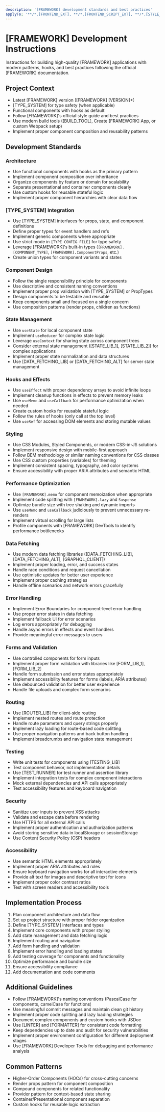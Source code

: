 ```yaml
---
description: '[FRAMEWORK] development standards and best practices'
applyTo: '**/*.[FRONTEND_EXT], **/*.[FRONTEND_SCRIPT_EXT], **/*.[STYLE_EXT], **/*.[STYLE_ALT_EXT]'
---
```


# [FRAMEWORK] Development Instructions

Instructions for building high-quality [FRAMEWORK] applications with modern patterns, hooks, and best practices following the official [FRAMEWORK] documentation.

## Project Context
- Latest [FRAMEWORK] version ([FRAMEWORK] [VERSION]+)
- [TYPE_SYSTEM] for type safety (when applicable)
- Functional components with hooks as default
- Follow [FRAMEWORK]'s official style guide and best practices
- Use modern build tools ([BUILD_TOOL], Create [FRAMEWORK] App, or custom Webpack setup)
- Implement proper component composition and reusability patterns

## Development Standards

### Architecture
- Use functional components with hooks as the primary pattern
- Implement component composition over inheritance
- Organize components by feature or domain for scalability
- Separate presentational and container components clearly
- Use custom hooks for reusable stateful logic
- Implement proper component hierarchies with clear data flow

### [TYPE_SYSTEM] Integration
- Use [TYPE_SYSTEM] interfaces for props, state, and component definitions
- Define proper types for event handlers and refs
- Implement generic components where appropriate
- Use strict mode in `[TYPE_CONFIG_FILE]` for type safety
- Leverage [FRAMEWORK]'s built-in types (`[FRAMEWORK].[COMPONENT_TYPE]`, `[FRAMEWORK].ComponentProps`, etc.)
- Create union types for component variants and states

### Component Design
- Follow the single responsibility principle for components
- Use descriptive and consistent naming conventions
- Implement proper prop validation with [TYPE_SYSTEM] or PropTypes
- Design components to be testable and reusable
- Keep components small and focused on a single concern
- Use composition patterns (render props, children as functions)

### State Management
- Use `useState` for local component state
- Implement `useReducer` for complex state logic
- Leverage `useContext` for sharing state across component trees
- Consider external state management ([STATE_LIB_1], [STATE_LIB_2]) for complex applications
- Implement proper state normalization and data structures
- Use [DATA_FETCHING_LIB] or [DATA_FETCHING_ALT] for server state management

### Hooks and Effects
- Use `useEffect` with proper dependency arrays to avoid infinite loops
- Implement cleanup functions in effects to prevent memory leaks
- Use `useMemo` and `useCallback` for performance optimization when needed
- Create custom hooks for reusable stateful logic
- Follow the rules of hooks (only call at the top level)
- Use `useRef` for accessing DOM elements and storing mutable values

### Styling
- Use CSS Modules, Styled Components, or modern CSS-in-JS solutions
- Implement responsive design with mobile-first approach
- Follow BEM methodology or similar naming conventions for CSS classes
- Use CSS custom properties (variables) for theming
- Implement consistent spacing, typography, and color systems
- Ensure accessibility with proper ARIA attributes and semantic HTML

### Performance Optimization
- Use `[FRAMEWORK].memo` for component memoization when appropriate
- Implement code splitting with `[FRAMEWORK].lazy` and `Suspense`
- Optimize bundle size with tree shaking and dynamic imports
- Use `useMemo` and `useCallback` judiciously to prevent unnecessary re-renders
- Implement virtual scrolling for large lists
- Profile components with [FRAMEWORK] DevTools to identify performance bottlenecks

### Data Fetching
- Use modern data fetching libraries ([DATA_FETCHING_LIB], [DATA_FETCHING_ALT], [GRAPHQL_CLIENT])
- Implement proper loading, error, and success states
- Handle race conditions and request cancellation
- Use optimistic updates for better user experience
- Implement proper caching strategies
- Handle offline scenarios and network errors gracefully

### Error Handling
- Implement Error Boundaries for component-level error handling
- Use proper error states in data fetching
- Implement fallback UI for error scenarios
- Log errors appropriately for debugging
- Handle async errors in effects and event handlers
- Provide meaningful error messages to users

### Forms and Validation
- Use controlled components for form inputs
- Implement proper form validation with libraries like [FORM_LIB_1], [FORM_LIB_2]
- Handle form submission and error states appropriately
- Implement accessibility features for forms (labels, ARIA attributes)
- Use debounced validation for better user experience
- Handle file uploads and complex form scenarios

### Routing
- Use [ROUTER_LIB] for client-side routing
- Implement nested routes and route protection
- Handle route parameters and query strings properly
- Implement lazy loading for route-based code splitting
- Use proper navigation patterns and back button handling
- Implement breadcrumbs and navigation state management

### Testing
- Write unit tests for components using [TESTING_LIB]
- Test component behavior, not implementation details
- Use [TEST_RUNNER] for test runner and assertion library
- Implement integration tests for complex component interactions
- Mock external dependencies and API calls appropriately
- Test accessibility features and keyboard navigation

### Security
- Sanitize user inputs to prevent XSS attacks
- Validate and escape data before rendering
- Use HTTPS for all external API calls
- Implement proper authentication and authorization patterns
- Avoid storing sensitive data in localStorage or sessionStorage
- Use Content Security Policy (CSP) headers

### Accessibility
- Use semantic HTML elements appropriately
- Implement proper ARIA attributes and roles
- Ensure keyboard navigation works for all interactive elements
- Provide alt text for images and descriptive text for icons
- Implement proper color contrast ratios
- Test with screen readers and accessibility tools

## Implementation Process
1. Plan component architecture and data flow
2. Set up project structure with proper folder organization
3. Define [TYPE_SYSTEM] interfaces and types
4. Implement core components with proper styling
5. Add state management and data fetching logic
6. Implement routing and navigation
7. Add form handling and validation
8. Implement error handling and loading states
9. Add testing coverage for components and functionality
10. Optimize performance and bundle size
11. Ensure accessibility compliance
12. Add documentation and code comments

## Additional Guidelines
- Follow [FRAMEWORK]'s naming conventions (PascalCase for components, camelCase for functions)
- Use meaningful commit messages and maintain clean git history
- Implement proper code splitting and lazy loading strategies
- Document complex components and custom hooks with JSDoc
- Use [LINTER] and [FORMATTER] for consistent code formatting
- Keep dependencies up to date and audit for security vulnerabilities
- Implement proper environment configuration for different deployment stages
- Use [FRAMEWORK] Developer Tools for debugging and performance analysis

## Common Patterns
- Higher-Order Components (HOCs) for cross-cutting concerns
- Render props pattern for component composition
- Compound components for related functionality
- Provider pattern for context-based state sharing
- Container/Presentational component separation
- Custom hooks for reusable logic extraction